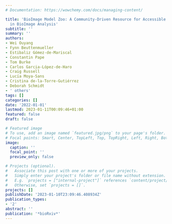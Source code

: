 ```yaml
---
# Documentation: https://wowchemy.com/docs/managing-content/

title: 'BioImage Model Zoo: A Community-Driven Resource for Accessible Deep Learning
  in BioImage Analysis'
subtitle: ''
summary: ''
authors:
- Wei Ouyang
- Fynn Beuttenmueller
- Estibaliz Gómez-de-Mariscal
- Constantin Pape
- Tom Burke
- Carlos Garcia-López-de-Haro
- Craig Russell
- Lucı́a Moya-Sans
- Cristina de-la-Torre-Gutiérrez
- Deborah Schmidt
- ' others'
tags: []
categories: []
date: '2022-01-01'
lastmod: 2023-01-11T00:09:46+01:00
featured: false
draft: false

# Featured image
# To use, add an image named `featured.jpg/png` to your page's folder.
# Focal points: Smart, Center, TopLeft, Top, TopRight, Left, Right, BottomLeft, Bottom, BottomRight.
image:
  caption: ''
  focal_point: ''
  preview_only: false

# Projects (optional).
#   Associate this post with one or more of your projects.
#   Simply enter your project's folder or file name without extension.
#   E.g. `projects = ["internal-project"]` references `content/project/deep-learning/index.md`.
#   Otherwise, set `projects = []`.
projects: []
publishDate: '2023-01-10T23:09:46.408934Z'
publication_types:
- '2'
abstract: ''
publication: '*bioRxiv*'
---
```

